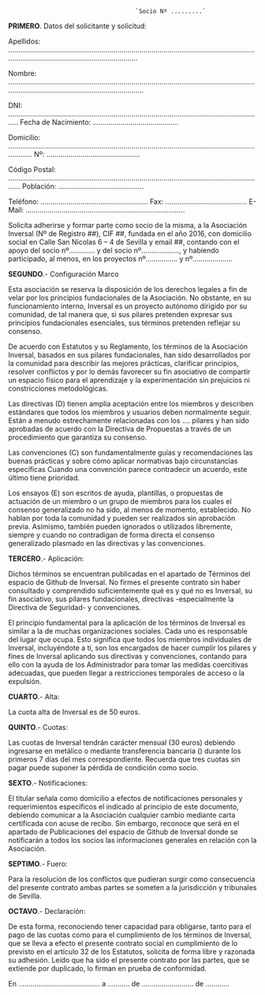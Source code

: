 										`Socio Nº .........`

**PRIMERO**. Datos del solicitante y solicitud:

Apellidos: .............................................................................................................................................................................................

Nombre: ................................................................................................................................................................................................

DNI: ................................................................................................................................. Fecha de  Nacimiento: ...........................................

Domicilio: ........................................................................................................................................  Nº: ...............................................

Código Postal: .................................................................................................................................. Población: ...........................................

Teléfono: ...................................................... Fax: ......................................... E-Mail: ................................................................................

Solicita adherirse y formar parte como socio de la misma, a la Asociación Inversal (Nº de Registro ##), CIF ##, fundada en el año 2016, con domicilio social en Calle San Nicolas 6 – 4 de Sevilla y email ##, contando con el apoyo del socio nº............. y del socio nº..................., y habiendo participado, al menos, en los proyectos nº................ y nº....................


**SEGUNDO**.- Configuración Marco

Esta asociación se reserva la disposición de los derechos legales a fin de velar por los principios fundacionales de la Asociación. No obstante, en su funcionamiento interno, Inversal es un proyecto autónomo dirigido por su comunidad, de tal manera que, si sus pilares pretenden expresar sus principios fundacionales esenciales, sus términos pretenden reflejar su consenso. 

De acuerdo con Estatutos y su Reglamento, los términos de la Asociación Inversal, basados en sus pilares fundacionales, han sido desarrollados por la comunidad para describir las mejores prácticas, clarificar principios, resolver conflictos y por lo demás favorecer su fin asociativo de  compartir un espacio físico para el aprendizaje y la experimentación sin prejuicios ni constricciones metodológicas. 

Las directivas (D) tienen amplia aceptación entre los miembros y describen estándares que todos los miembros y usuarios deben normalmente seguir. Están a menudo estrechamente relacionadas con los …. pilares y han sido aprobadas de acuerdo con la Directiva de Propuestas a través de un procedimiento que garantiza su consenso. 

Las convenciones (C) son fundamentalmente guías y recomendaciones las buenas prácticas y sobre cómo aplicar normativas bajo circunstancias específicas Cuando una convención parece contradecir un acuerdo, este último tiene prioridad.

Los ensayos (E) son escritos de ayuda, plantillas, o propuestas de actuación de un miembro o un grupo de miembros para los cuales el consenso generalizado no ha sido, al menos de momento, establecido. No hablan por toda la comunidad y pueden ser realizados sin aprobación previa. Asimismo, también pueden ignorados o utilizados libremente, siempre y cuando no contradigan de forma directa el consenso generalizado plasmado en las directivas y las convenciones. 


**TERCERO**.- Aplicación:

Dichos términos se encuentran publicadas en el apartado de Términos del espacio de Github de Inversal. No firmes el presente contrato sin haber consultado y comprendido suficientemente qué es y qué no es Inversal, su fin asociativo, sus pilares fundacionales, directivas -especialmente la Directiva de Seguridad- y  convenciones.

El principio fundamental para la aplicación de los términos de Inversal es similar a la de muchas organizaciones sociales. Cada uno es responsable del lugar que ocupa. Esto significa que todos los miembros individuales de Inversal, incluyéndote a ti, son los encargados de hacer cumplir los pilares y fines de Inversal aplicando sus directivas y convenciones, contando para ello con la ayuda de los Administrador para tomar las medidas coercitivas adecuadas, que pueden llegar a restricciones temporales de acceso o la expulsión.


**CUARTO**.- Alta:

La cuota alta de Inversal es de 50 euros. 

**QUINTO**.- Cuotas:

Las cuotas de Inversal tendrán carácter mensual (30 euros) debiendo ingresarse en metálico o mediante transferencia bancaria () durante los primeros 7 días del mes correspondiente. Recuerda que tres cuotas sin pagar puede suponer la pérdida de condición como socio. 


**SEXTO**.- Notificaciones: 

El titular señala como domicilio a efectos de notificaciones personales y requerimientos específicos el indicado al principio de este documento, debiendo comunicar a la Asociación cualquier cambio mediante carta certificada con acuse de recibo. Sin embargo, reconoce que será en el apartado de Publicaciones del espacio de Github de Inversal donde se notificarán a todos los socios las informaciones generales en relación con la Asociación.

**SEPTIMO**.- Fuero: 

Para la resolución de los conflictos que pudieran surgir como consecuencia del presente contrato ambas partes se someten a la jurisdicción y tribunales de Sevilla. 

**OCTAVO**.- Declaración: 

De esta forma, reconociendo tener capacidad para obligarse, tanto para el pago de las cuotas como para el cumplimiento de los términos de Inversal, que se lleva a efecto el presente contrato social en cumplimiento de lo previsto en el artículo 32 de los Estatutos, solicita de forma libre y razonada su adhesión. Leído que ha sido el presente contrato por las partes, que se extiende por duplicado, lo firman en prueba de conformidad.


En ......................................... a ........... de .......................... de ............

